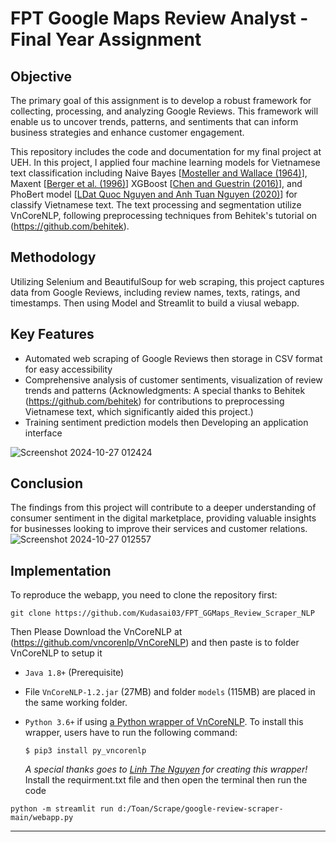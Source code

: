 # FPT Google Maps Review Analyst - Final Year Assignment

## Objective

The primary goal of this assignment is to develop a robust framework for collecting, processing, and analyzing Google Reviews. This framework will enable us to uncover trends, patterns, and sentiments that can inform business strategies and enhance customer engagement.

This repository includes the code and documentation for my final project at UEH. In this project, I applied four machine learning models for Vietnamese text classification including Naive Bayes [[Mosteller and Wallace (1964)](https://www.tandfonline.com/doi/abs/10.1080/01621459.1963.10500849)], Maxent [[Berger et al. (1996)](https://dl.acm.org/doi/10.5555/234285.234289)] XGBoost [[Chen and Guestrin (2016)](https://dl.acm.org/doi/10.1145/2939672.2939785)], and PhoBert model [[LDat Quoc Nguyen and Anh Tuan Nguyen (2020)](https://arxiv.org/abs/2003.00744)] for classify Vietnamese text. The text processing and segmentation utilize VnCoreNLP, following preprocessing techniques from Behitek's tutorial on (https://github.com/behitek).

## Methodology

Utilizing Selenium and BeautifulSoup for web scraping, this project captures data from Google Reviews, including review names, texts, ratings, and timestamps. Then using Model and Streamlit to build a viusal webapp.

## Key Features

- Automated web scraping of Google Reviews then storage in CSV format for easy accessibility
- Comprehensive analysis of customer sentiments, visualization of review trends and patterns (Acknowledgments: A special thanks to Behitek (https://github.com/behitek) for contributions to preprocessing Vietnamese text, which significantly aided this project.)
- Training sentiment prediction models then Developing an application interface

![Screenshot 2024-10-27 012424](https://github.com/user-attachments/assets/2524fed0-7003-4398-9c4a-db7e99be23da)

## Conclusion

The findings from this project will contribute to a deeper understanding of consumer sentiment in the digital marketplace, providing valuable insights for businesses looking to improve their services and customer relations.
![Screenshot 2024-10-27 012557](https://github.com/user-attachments/assets/e1b02824-5717-43c6-a73c-6f0121331850)

## Implementation

To reproduce the webapp,  you need to clone the repository first:

```
git clone https://github.com/Kudasai03/FPT_GGMaps_Review_Scraper_NLP
```
Then Please Download the VnCoreNLP at (https://github.com/vncorenlp/VnCoreNLP) and then paste is to folder VnCoreNLP to setup it
- `Java 1.8+` (Prerequisite)
- File  `VnCoreNLP-1.2.jar` (27MB) and folder `models` (115MB) are placed in the same working folder.
- `Python 3.6+` if using [a Python wrapper of VnCoreNLP](https://github.com/thelinhbkhn2014/VnCoreNLP_Wrapper). To install this wrapper, users have to run the following command:

    `$ pip3 install py_vncorenlp` 
    
    _A special thanks goes to [Linh The Nguyen](https://github.com/thelinhbkhn2014) for creating this wrapper!_
Install the requirment.txt file and then open the terminal then run the code
```
python -m streamlit run d:/Toan/Scrape/google-review-scraper-main/webapp.py
```
---
